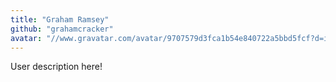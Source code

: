 ```yaml
---
title: "Graham Ramsey"
github: "grahamcracker"
avatar: "//www.gravatar.com/avatar/9707579d3fca1b54e840722a5bbd5fcf?d=identicon"
---
```


User description here!
